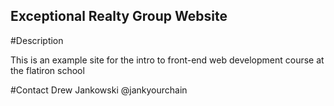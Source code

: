 Exceptional Realty Group Website
---

#Description

This is an example site for the intro to front-end web development course at the flatiron school

#Contact
Drew Jankowski
@jankyourchain